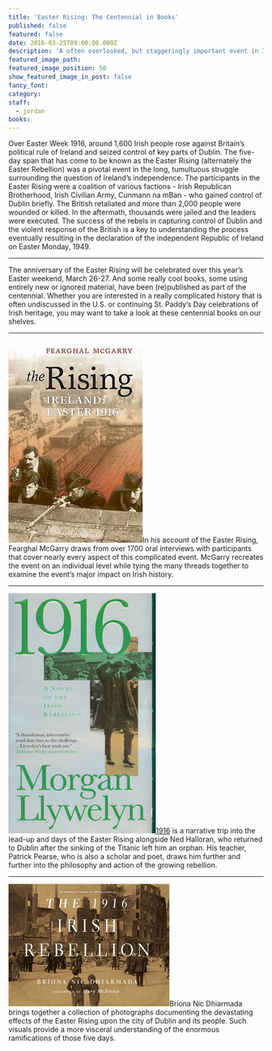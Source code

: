 ```yaml
---
title: 'Easter Rising: The Centennial in Books'
published: false
featured: false
date: 2016-03-25T09:00:00.000Z
description: 'A often overlooked, but staggeringly important event in Irish history celebrates its centennial this weekend.'
featured_image_path:
featured_image_position: 50
show_featured_image_in_post: false
fancy_font:
category:
staff:
  - jordan
books:
---
```



Over Easter Week 1916, around 1,600 Irish people rose against Britain’s political rule of Ireland and seized control of key parts of Dublin. The five-day span that has come to be known as the Easter Rising (alternately the Easter Rebellion) was a pivotal event in the long, tumultuous struggle surrounding the question of Ireland’s independence. The participants in the Easter Rising were a coalition of various factions - Irish Republican Brotherhood, Irish Civilian Army, Cunmann na mBan - who gained control of Dublin briefly. The British retaliated and more than 2,000 people were wounded or killed. In the aftermath, thousands were jailed and the leaders were executed. The success of the rebels in capturing control of Dublin and the violent response of the British is a key to understanding the process eventually resulting in the declaration of the independent Republic of Ireland on Easter Monday, 1949.

---

The anniversary of the Easter Rising will be celebrated over this year’s Easter weekend, March 26-27. And some really cool books, some using entirely new or ignored material, have been (re)published as part of the centennial. Whether you are interested in a really complicated history that is often undiscussed in the U.S. or continuing St. Paddy’s Day celebrations of Irish heritage, you may want to take a look at these centennial books on our shelves.

---

[![](/uploads/versions/rising-mcgarry---x----265-400x---.jpg)](http://www.brooklinebooksmith-shop.com/book/9780192801869)In his account of the Easter Rising, Fearghal McGarry draws from over 1700 oral interviews with participants that cover nearly every aspect of this complicated event. McGarry recreates the event on an individual level while tying the many threads together to examine the event’s major impact on Irish history.

---

[![](/uploads/versions/llwelyn-cover---x----291-475x---.jpg)](http://www.brooklinebooksmith-shop.com/search/site/1916%20morgan)[1916](http://www.brooklinebooksmith-shop.com/search/site/1916%20morgan) is a narrative trip into the lead-up and days of the Easter Rising alongside Ned Halloran, who returned to Dublin after the sinking of the Titanic left him an orphan. His teacher, Patrick Pearse, who is also a scholar and poet, draws him further and further into the philosophy and action of the growing rebellion.

---

[![](/uploads/versions/1916-irish-rebellion---x----318-242x---.jpg)](http://www.brooklinebooksmith-shop.com/book/9780268036140)Br&iacute;ona Nic Dhiarmada brings together a collection of photographs documenting the devastating effects of the Easter Rising upon the city of Dublin and its people. Such visuals provide a more visceral understanding of the enormous ramifications of those five days.